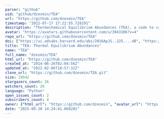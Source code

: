 ```yaml
---
parser: "github"
uid: "github/dzesmin/TEA"
url: "https://github.com/dzesmin/TEA"
timestamp: "2022-07-17 17:22:55.728291"
description: "Thermochemical Equilibrium Abundances (TEA), a code to calculate gaseous molecular abundances under thermochemical equilibrium conditions"
avatar: "https://avatars.githubusercontent.com/u/3043106?v=4"
repo_url: "https://github.com/dzesmin/TEA"
doi: ["https://ui.adsabs.harvard.edu/abs/2016ApJS..225....4B", "https://ui.adsabs.harvard.edu/abs/2015ascl.soft05031B/abstract"]
title: "TEA: Thermal Equilibrium Abundances"
name: "TEA"
full_name: "dzesmin/TEA"
html_url: "https://github.com/dzesmin/TEA"
created_at: "2014-06-26T02:04:56Z"
updated_at: "2022-02-06T18:57:32Z"
clone_url: "https://github.com/dzesmin/TEA.git"
size: 19542
stargazers_count: 26
watchers_count: 26
language: "Python"
open_issues_count: 2
subscribers_count: 4
owner: {"html_url": "https://github.com/dzesmin", "avatar_url": "https://avatars.githubusercontent.com/u/3043106?v=4", "login": "dzesmin", "type": "User"}
date: "2025-09-20 14:24:41.868201"
---
```

